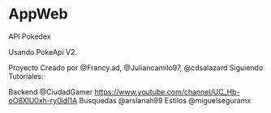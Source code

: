 # AppWeb

API Pokedex

Usando PokeApi V2.

Proyecto Creado por @Francy.ad, @Juliancamilo97, @cdsalazard
Siguiendo Tutoriales:

Backend @CiudadGamer https://www.youtube.com/channel/UC_Hb-oO8XlU0xh-ry0idI1A
Busquedas @arslanah99
Estilos @miguelseguramx


